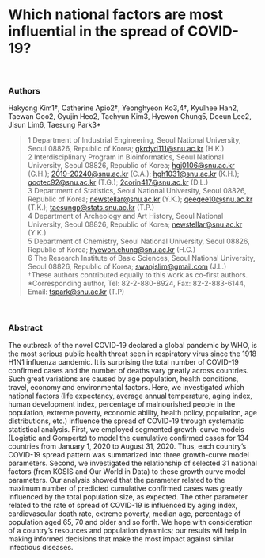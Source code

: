 # Which national factors are most influential in the spread of COVID-19?

<br>

### Authors

Hakyong Kim1†, Catherine Apio2†, Yeonghyeon Ko3,4†, Kyulhee Han2, Taewan Goo2, Gyujin Heo2, Taehyun Kim3, Hyewon Chung5, Doeun Lee2, Jisun Lim6, Taesung Park3*

> 1 Department of Industrial Engineering, Seoul National University, Seoul 08826, Republic of Korea; gkrdyd111@snu.ac.kr (H.K.) <br>
> 2 Interdisciplinary Program in Bioinformatics, Seoul National University, Seoul 08826, Republic of Korea; hgj0106@snu.ac.kr (G.H.); 2019-20240@snu.ac.kr (C.A.); hgh1031@snu.ac.kr (K.H.); gootec92@snu.ac.kr (T.G.); 2corin417@snu.ac.kr (D.L.) <br>
> 3 Department of Statistics, Seoul National University, Seoul 08826, Republic of Korea; newstellar@snu.ac.kr (Y.K.); qeeqee10@snu.ac.kr (T.K.); taesungp@stats.snu.ac.kr (T.P.) <br>
> 4 Department of Archeology and Art History, Seoul National University, Seoul 08826, Republic of Korea; newstellar@snu.ac.kr (Y.K.) <br>
> 5 Department of Chemistry, Seoul National University, Seoul 08826, Republic of Korea; hyewon.chung@snu.ac.kr (H.C.) <br>
> 6 The Research Institute of Basic Sciences, Seoul National University, Seoul 08826, Republic of Korea; swanjslim@gmail.com (J.L.) <br>
> †These authors contributed equally to this work as co-first authors. <br>
> *Corresponding author, Tel: 82-2-880-8924, Fax: 82-2-883-6144, Email:  tspark@snu.ac.kr (T.P)  


<br>

### Abstract

  The outbreak of the novel COVID-19 declared a global pandemic by WHO, is the most serious public health threat seen in respiratory virus since the 1918 H1N1 influenza pandemic. It is surprising the total number of COVID-19 confirmed cases and the number of deaths vary greatly across countries. Such great variations are caused by age population, health conditions, travel, economy and environmental factors. Here, we investigated which national factors (life expectancy, average annual temperature, aging index, human development index, percentage of malnourished people in the population, extreme poverty, economic ability, health policy, population, age distributions, etc.) influence the spread of COVID-19 through systematic statistical analysis. First, we employed segmented growth-curve models (Logistic and Gompertz) to model the cumulative confirmed cases for 134 countries from January 1, 2020 to August 31, 2020. Thus, each country’s COVID-19 spread pattern was summarized into three growth-curve model parameters. Second, we investigated the relationship of selected 31 national factors (from KOSIS and Our World in Data) to these growth curve model parameters. Our analysis showed that the parameter related to the maximum number of predicted cumulative confirmed cases was greatly influenced by the total population size, as expected. The other parameter related to the rate of spread of COVID-19 is influenced by aging index, cardiovascular death rate, extreme poverty, median age, percentage of population aged 65, 70 and older and so forth. We hope with consideration of a country’s resources and population dynamics; our results will help in making informed decisions that make the most impact against similar infectious diseases.
